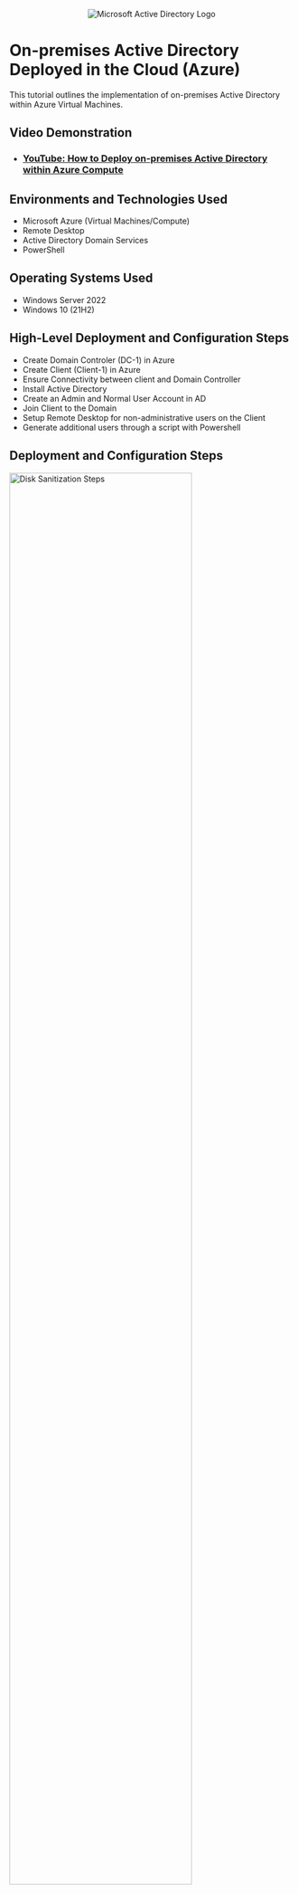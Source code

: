 <p align="center">
<img src="https://i.imgur.com/pU5A58S.png" alt="Microsoft Active Directory Logo"/>
</p>

<h1>On-premises Active Directory Deployed in the Cloud (Azure)</h1>
This tutorial outlines the implementation of on-premises Active Directory within Azure Virtual Machines.<br />


<h2>Video Demonstration</h2>

- ### [YouTube: How to Deploy on-premises Active Directory within Azure Compute](https://www.youtube.com)

<h2>Environments and Technologies Used</h2>

- Microsoft Azure (Virtual Machines/Compute)
- Remote Desktop
- Active Directory Domain Services
- PowerShell

<h2>Operating Systems Used </h2>

- Windows Server 2022
- Windows 10 (21H2)

<h2>High-Level Deployment and Configuration Steps</h2>

- Create Domain Controler (DC-1) in Azure
- Create Client (Client-1) in Azure
- Ensure Connectivity between client and Domain Controller
- Install Active Directory
- Create an Admin and Normal User Account in AD
- Join Client to the Domain
- Setup Remote Desktop for non-administrative users on the Client
- Generate additional users through a script with Powershell

<h2>Deployment and Configuration Steps</h2>

<p>
<img src="https://i.imgur.com/VypWiOY.png" height="80%" width="80%" alt="Disk Sanitization Steps"/>
</p>
<p>
<p>
<img src="https://i.imgur.com/UyI78Ek.png" height="80%" width="80%" alt="Disk Sanitization Steps"/>
</p>
<p>
 
- Setup Domain Controler in Azure
  - Create a Virtual Machine
    - Create a Resource Group: "AD-lab" 
    - Name: "DC-1"
    - Set to a region: "East US"
    - Set to use an image of Windows Server 2022
    - Minimum of 2 cpu
    - Create a user name: labuser
    - Create a password
    - Validate and create    
      - Take note of the Resouce Group and Virtual Netowrk (Vnet) that get created at this time

 
<p>
<img src="https://i.imgur.com/DCPtIyi.png" height="80%" width="80%" alt="Disk Sanitization Steps"/>
</p>
<p>

- Set Domain Controller's NIC Private IP address to be static
  - Click on the DC-1 VM in the Virtual Machine tab
  - Click on the Networking tab
  - Click on the NIC labled "Network Interface: ******"
  - Click IP Configurations
  - Click Ipconfig1
  - Change the Assignment from Dynamic to Static and save (This maintains one IP address to stay assigned to our Domain Controller)
 
  
</p>
<br />

<p>
<img src="https://i.imgur.com/6qp3XeL.png" height="80%" width="80%" alt="Disk Sanitization Steps"/>
</p>
<p>
<p>
<img src="https://i.imgur.com/kklzGBh.png" height="80%" width="80%" alt="Disk Sanitization Steps"/>
</p>
<p>
 
- Create a Client VM (Client-1)
  - Create a Virtual Machine
  - Add to Rescource Group: "Ad-lab"
  - Name: "Client-1"
  - Set to region: Use the same as the previous VM (East US)
  - Set to use an image of Windows 10
  - Minimum of 2 cpu
  - Check the License Agreement box
  - Validate and create
    - Ensure that this VM is in the same Vnet as DC-1
 
</p>
<br />

<p>
<img src="https://i.imgur.com/DJmEXEB.png" height="80%" width="80%" alt="Disk Sanitization Steps"/>
</p>
<p>

- Ensure Connectivity between the client and Domain Controller
  - Login to Client-1 with Remote Desktop and ping DC-1's private IP
 
</p>
<br />
 
<p>
<img src="https://i.imgur.com/DJmEXEB.png" height="80%" width="80%" alt="Disk Sanitization Steps"/>
</p>
<p>
 
 - Login to the Domain Controller and enable ICMPv4 on the local Windows Firewall
 
</p>
<br />
 
<p>
<img src="https://i.imgur.com/DJmEXEB.png" height="80%" width="80%" alt="Disk Sanitization Steps"/>
</p>
<p> 
 
 - Check back at Clien-1 to see the ping succeed
 
</p>
<br />
